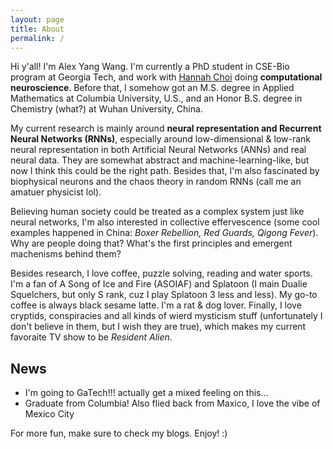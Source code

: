 ```yaml
---
layout: page
title: About
permalink: /
---
```


Hi y'all! I'm Alex Yang Wang. I'm currently a PhD student in CSE-Bio program at Georgia Tech, and work with [Hannah Choi](https://hannahchoi.math.gatech.edu) doing **computational neuroscience**. Before that, I somehow got an M.S. degree in Applied Mathematics at Columbia University, U.S., and an Honor B.S. degree in Chemistry (what?) at Wuhan University, China. 

My current research is mainly around **neural representation and Recurrent Neural Networks (RNNs)**, especially around low-dimensional & low-rank neural representation in both Artificial Neural Networks (ANNs) and real neural data. They are somewhat abstract and machine-learning-like, but now I think this could be the right path. Besides that, I'm also fascinated by biophysical neurons and the chaos theory in random RNNs (call me an amatuer physicist lol). 

Believing human society could be treated as a complex system just like neural networks, I'm also interested in collective effervescence (some cool examples happened in China: *Boxer Rebellion, Red Guards, Qigong Fever*). Why are people doing that? What's the first principles and emergent machenisms behind them?

Besides research, I love coffee, puzzle solving, reading and water sports. I'm a fan of A Song of Ice and Fire (ASOIAF) and Splatoon (I main Dualie Squelchers, but only S rank, cuz I play Splatoon 3 less and less). My go-to coffee is always black sesame latte. I'm a rat & dog lover. Finally, I love cryptids, conspiracies and all kinds of wierd mysticism stuff (unfortunately I don't believe in them, but I wish they are true), which makes my current favoraite TV show to be *Resident Alien*. 



## News

- I'm going to GaTech!!! actually get a mixed feeling on this...
- Graduate from Columbia! Also flied back from Maxico, I love the vibe of Mexico City

For more fun, make sure to check my blogs. Enjoy! :) 
